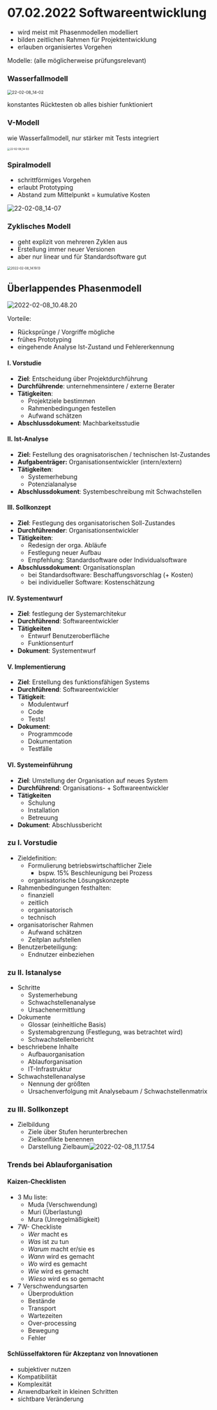 

# 07.02.2022 Softwareentwicklung

- wird meist mit Phasenmodellen modelliert
- bilden zeitlichen Rahmen für Projektentwicklung
- erlauben organisiertes Vorgehen

Modelle: (alle möglicherweise prüfungsrelevant)

### Wasserfallmodell

<img src="../images/22-02-08_14-02.png" alt="22-02-08_14-02" style="zoom:67%;" />

konstantes Rücktesten ob alles bishier funktioniert

### V-Modell

wie Wasserfallmodell, nur stärker mit Tests integriert

<img src="../images/22-02-08_14-03.png" alt="22-02-08_14-03" style="zoom:40%;" />

### Spiralmodell

- schrittförmiges Vorgehen
- erlaubt Prototyping
- Abstand zum Mittelpunkt = kumulative Kosten

![22-02-08_14-07](../images/22-02-08_14-07.png)

### Zyklisches Modell

- geht explizit von mehreren Zyklen aus
- Erstellung immer neuer Versionen
- aber nur linear und für Standardsoftware gut 

<img src="../images/2022-02-08_14.19.13.jpg" alt="2022-02-08_14.19.13" style="zoom: 50%;" />

## Überlappendes Phasenmodell

![2022-02-08_10.48.20](../images/2022-02-08_10.48.20.jpg)

Vorteile: 

- Rücksprünge / Vorgriffe mögliche
- frühes Prototyping
- eingehende Analyse Ist-Zustand und Fehlererkennung



#### I. Vorstudie

- **Ziel**: Entscheidung über Projektdurchführung
- **Durchführende**: unternehmensintere / externe Berater
- **Tätigkeiten**:
    - Projektziele bestimmen
    - Rahmenbedingungen festellen
    - Aufwand schätzen
- **Abschlussdokument**: Machbarkeitsstudie

#### II. Ist-Analyse

- **Ziel:** Festellung des oragnisatorischen / technischen Ist-Zustandes
- **Aufgabenträger:** Organisationsentwickler (intern/extern)
- **Tätigkeiten**:
    - Systemerhebung
    - Potenzialanalyse
- **Abschlussdokument**: Systembeschreibung mit Schwachstellen

#### III. Sollkonzept

- **Ziel**: Festlegung des organisatorischen Soll-Zustandes
- **Durchführender**: Organisationsentwickler
- **Tätigkeiten**:
    - Redesign der orga. Abläufe
    - Festlegung neuer Aufbau
    - Empfehlung: Standardsoftware oder Individualsoftware
- **Abschlussdokument**: Organisationsplan 
    - bei Standardsoftware: Beschaffungsvorschlag (+ Kosten)
    - bei individueller Software: Kostenschätzung

#### IV. Systementwurf

- **Ziel**: festlegung der Systemarchitekur
- **Durchführend**: Softwareentwickler
- **Tätigkeiten**
    - Entwurf Benutzeroberfläche
    - Funktionsenturf
- **Dokument**: Systementwurf

#### V. Implementierung

- **Ziel**: Erstellung des funktionsfähigen Systems
- **Durchführend**: Softwareentwickler
- **Tätigkeit**: 
    - Modulentwurf
    - Code
    - Tests!
- **Dokument**: 
    - Programmcode
    - Dokumentation
    - Testfälle

#### VI. Systemeinführung

- **Ziel**: Umstellung der Organisation auf neues System
- **Durchführend**: Organisations- + Softwareentwickler
- **Tätigkeiten**
    - Schulung
    - Installation
    - Betreuung
- **Dokument**: Abschlussbericht



### zu I. Vorstudie

- Zieldefinition:
    - Formulierung betriebswirtschaftlicher Ziele
        - bspw. 15% Beschleunigung bei Prozess
    - organisatorische Lösungskonzepte
- Rahmenbedingungen festhalten:
    - finanziell
    - zeitlich
    - organisatorisch
    - technisch
- organisatorischer Rahmen
    - Aufwand schätzen
    - Zeitplan aufstellen
- Benutzerbeteiligung:
    - Endnutzer einbeziehen



### zu  II. Istanalyse

- Schritte
    - Systemerhebung 
    - Schwachstellenanalyse
    - Ursachenermittlung
- Dokumente
    - Glossar (einheitliche Basis)
    - Systemabgrenzung (Festlegung, was betrachtet wird)
    - Schwachstellenbericht
- beschriebene Inhalte
    - Aufbauorganisation 
    - Ablauforganisation
    - IT-Infrastruktur
- Schwachstellenanalyse
    - Nennung der größten
    - Ursachenverfolgung mit Analysebaum / Schwachstellenmatrix 

### zu III. Sollkonzept

- Zielbildung
    - Ziele über Stufen herunterbrechen
    - Zielkonflikte benennen 
    - Darstellung Zielbaum![2022-02-08_11.17.54](../images/2022-02-08_11.17.54.jpg)

### Trends bei Ablauforganisation

#### Kaizen-Checklisten

- 3 Mu liste:
    - Muda (Verschwendung)
    - Muri (Überlastung)
    - Mura (Unregelmäßigkeit)
- 7W- Checkliste
    - *Wer* macht es
    - *Was* ist zu tun
    - *Warum* macht er/sie es
    - *Wann* wird es gemacht
    - *Wo* wird es gemacht
    - *Wie* wird es gemacht
    - *Wieso* wird es so gemacht
- 7 Verschwendungsarten
    - Überproduktion
    - Bestände 
    - Transport
    - Wartezeiten
    - Over-processing
    - Bewegung
    - Fehler

#### Schlüsselfaktoren für Akzeptanz von Innovationen

- subjektiver nutzen
- Kompatibilität
- Komplexität
- Anwendbarkeit in kleinen Schritten
- sichtbare Veränderung

